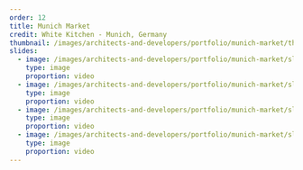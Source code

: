 ```yaml
---
order: 12
title: Munich Market
credit: White Kitchen - Munich, Germany
thumbnail: /images/architects-and-developers/portfolio/munich-market/thumbnail.jpg
slides:
  - image: /images/architects-and-developers/portfolio/munich-market/slide-1.jpg
    type: image
    proportion: video
  - image: /images/architects-and-developers/portfolio/munich-market/slide-2.jpg
    type: image
    proportion: video
  - image: /images/architects-and-developers/portfolio/munich-market/slide-3.jpg
    type: image
    proportion: video
  - image: /images/architects-and-developers/portfolio/munich-market/slide-4.jpg
    type: image
    proportion: video
---
```

